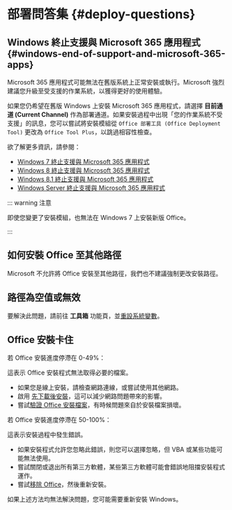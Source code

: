 # 部署問答集 {#deploy-questions}

## Windows 終止支援與 Microsoft 365 應用程式 {#windows-end-of-support-and-microsoft-365-apps}

Microsoft 365 應用程式可能無法在舊版系統上正常安裝或執行。Microsoft 強烈建議您升級至受支援的作業系統，以獲得更好的使用體驗。

如果您仍希望在舊版 Windows 上安裝 Microsoft 365 應用程式，請選擇 **目前通道 (Current Channel)** 作為部署通道。如果安裝過程中出現「您的作業系統不受支援」的訊息，您可以嘗試將安裝模組從 `Office 部署工具 (Office Deployment Tool)` 更改為 `Office Tool Plus`，以跳過相容性檢查。

欲了解更多資訊，請參閱：

- [Windows 7 終止支援與 Microsoft 365 應用程式](https://docs.microsoft.com/zh-tw/deployoffice/endofsupport/windows-7-support)
- [Windows 8 終止支援與 Microsoft 365 應用程式](https://docs.microsoft.com/zh-tw/deployoffice/endofsupport/windows-8-support)
- [Windows 8.1 終止支援與 Microsoft 365 應用程式](https://docs.microsoft.com/zh-tw/deployoffice/endofsupport/windows-81-support)
- [Windows Server 終止支援與 Microsoft 365 應用程式](https://docs.microsoft.com/zh-tw/deployoffice/endofsupport/windows-server-support)

::: warning 注意

即使您變更了安裝模組，也無法在 Windows 7 上安裝新版 Office。

:::

## 如何安裝 Office 至其他路徑

Microsoft 不允許將 Office 安裝至其他路徑，我們也不建議強制更改安裝路徑。

## 路徑為空值或無效

要解決此問題，請前往 **工具箱** 功能頁，並[重設系統變數](/zh-tw/usage/toolbox/windows.md#reset-system-variables)。

## Office 安裝卡住

若 Office 安裝進度停滯在 0-49%：

這表示 Office 安裝程式無法取得必要的檔案。

- 如果您是線上安裝，請檢查網路連線，或嘗試使用其他網路。
- 啟用 [先下載後安裝](/zh-tw/usage/deploy/clean-deployment.md#download-first)，這可以減少網路問題帶來的影響。
- 嘗試[驗證 Office 安裝檔案](/zh-tw/usage/deploy/settings/basic.md#installation-files)，有時候問題來自於安裝檔案損壞。

若 Office 安裝進度停滯在 50-100%：

這表示安裝過程中發生錯誤。

- 如果安裝程式允許您忽略此錯誤，則您可以選擇忽略，但 VBA 或某些功能可能無法使用。
- 嘗試關閉或退出所有第三方軟體，某些第三方軟體可能會錯誤地阻擋安裝程式運作。
- 嘗試[移除 Office](/zh-tw/usage/toolbox/office.md#remove-office)，然後重新安裝。

如果上述方法均無法解決問題，您可能需要重新安裝 Windows。
